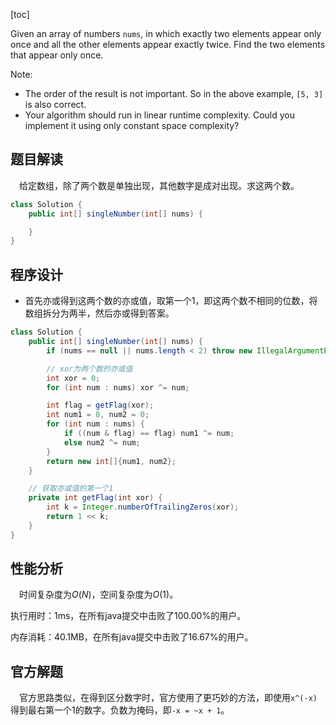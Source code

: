 [toc]

Given an array of numbers `nums`, in which exactly two elements appear only once and all the other elements appear exactly twice. Find the two elements that appear only once.



Note:

* The order of the result is not important. So in the above example, `[5, 3]` is also correct.
* Your algorithm should run in linear runtime complexity. Could you implement it using only constant space complexity?



## 题目解读

&emsp;给定数组，除了两个数是单独出现，其他数字是成对出现。求这两个数。

```java
class Solution {
    public int[] singleNumber(int[] nums) {

    }
}
```

## 程序设计

* 首先亦或得到这两个数的亦或值，取第一个1，即这两个数不相同的位数，将数组拆分为两半，然后亦或得到答案。

```java
class Solution {
    public int[] singleNumber(int[] nums) {
        if (nums == null || nums.length < 2) throw new IllegalArgumentException("invalid param");

        // xor为两个数的亦或值
        int xor = 0;
        for (int num : nums) xor ^= num;

        int flag = getFlag(xor);
        int num1 = 0, num2 = 0;
        for (int num : nums) {
            if ((num & flag) == flag) num1 ^= num;
            else num2 ^= num;
        }
        return new int[]{num1, num2};
    }

    // 获取亦或值的第一个1
    private int getFlag(int xor) {
        int k = Integer.numberOfTrailingZeros(xor);
        return 1 << k;
    }
}
```

## 性能分析

&emsp;时间复杂度为$O(N)$，空间复杂度为$O(1)$。

执行用时：1ms，在所有java提交中击败了100.00%的用户。

内存消耗：40.1MB，在所有java提交中击败了16.67%的用户。

## 官方解题

&emsp;官方思路类似，在得到区分数字时，官方使用了更巧妙的方法，即使用`x^(-x)`得到最右第一个1的数字。负数为掩码，即`-x = ~x + 1`。